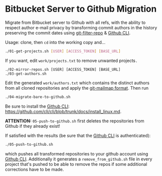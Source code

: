 # Bitbucket Server to Github Migration

Migrate from Bitbucket server to Github with all refs, with the ability to respect author e-mail privacy by transforming commit authors in the history preserving the commit dates using [git-filter-repo](https://github.com/newren/git-filter-repo) & [Github CLI](https://cli.github.com/).

Usage:
clone, then `cd` into the working copy and...
```sh
./01-get-projects.sh [USER] [ACCESS_TOKEN] [BASE_URL]
```
If you want, edit `work/projects.txt` to remove unwanted projects`.`
```
./02-mirror-repos.sh [USER] [ACCESS_TOKEN] [BASE_URL]
./03-get-authors.sh
```
Edit the generated `work/authors.txt` which contains the distinct authors from all cloned repositories and apply the [git-mailmap format](https://git-scm.com/docs/gitmailmap).
Then run

```sh
./04-migrate-bare-to-github.sh
```
Be sure to install the [Github CLI](https://cli.github.com/): <https://github.com/cli/cli/blob/trunk/docs/install_linux.md>.

**ATTENTION:** `05-push-to-github.sh` first deletes the repositories from Github if they already exist!

If satisfied with the results (be sure that the [Github CLI](https://cli.github.com/) is authenticated):
```sh
./05-push-to-github.sh
```
which pushes all transformed repositories to your github account using [Github CLI](https://cli.github.com/). Additionally it generates a `remove_from_github.sh` file in every project that's pushed to be able to remove the repos if some additional corrections have to be made.